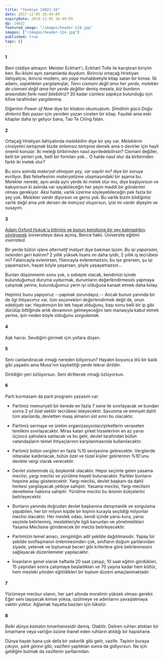 ```yaml
---
title: "Yevmiye 14022-16"
date: 2017-12-05 16:49:09
expiryDate: 2018-12-05 16:49:09
dp: 14022
featured_image: "/images/header-124.jpg"
images: ["/images/header-124.jpg"]
published: true
tags: []
---
```




#### 1

Beni ciddiye almayın: Meister Eckhart'ı, Eckhart Tolle ile karıştıran biriyim
ben. Bu ikisini aynı zamanlarda duydum. Birincisi ortaçağ Hristiyan
ilahiyatçısı, ikincisi modern, *anı yaşa* muhabbetiyle kitap satan bir kimse.
İlk adamı, *sapıklıktan* yargılamışlar, *Tanrı cismani değil ama her yerde,
melekler de cismani değil ama her yerde değiller* demiş mesela, *biz bunların
arasındaki farkı nasıl bilebiliriz?* 30 kadar cümlesi *sapıkça* bulunduğu için
kilise tarafından yargılanmış.

Diğerinin *Power of Now* diye bir kitabını okumuştum. *Şimdinin gücü* *Doğu
dinlerini* Batı pazarı için yeniden yazan cinsten bir kitap. Faydalı ama eski
kitaplar daha iyi geliyor bana, Tao Te Ching falan. 

#### 2

Ortaçağ Hristiyan ilahiyatında *melekbilim* diye bir şey var. *Meleklerin
cinsiyetini tartışmak* bizde *anlamsız tartışma* demek ama o devirler için hayli
önemli konular. İki meleği birbirinden nasıl ayırdedebilirsin? Cismani değiller,
belli bir yerleri yok, belli bir formları yok... O halde nasıl olur da
birbirinden farklı iki melek olur?

Bu soru aslında *materyal olmayan şey, var sayılır mı?* diye bir soruya evriliyor.
Batı felsefesinin *materyalizme* ulaşmasındaki bir aşama bu. Melekler nerede,
aynı anda aynı yerde iki melek olur mu, diye başlıyorsun ve bakıyorsun ki
aslında var sayabileceğin her şeyin maddi bir *gönderimi* olması gerekiyor. Aksi
halde, varlık üzerine söyleyebileceğin pek fazla bir şey yok. *Melekler vardır*
diyorsun ve gerisi yok. Bu varlık bizim bildiğimiz varlık değil ama *yok* dersen
de *inançsız* oluyorsun, iyisi mi *vardır* diyeyim ve susayım.


#### 3

[Adam Oxford Hukuk'u bitirmiş ve bunun kendisine bir şey katmadığını
söyleyerek](https://t.co/6MHiOiRK6Y) üniversiteye dava açmış. Bence haklı.
Üniversite eğitimi *overrated.*

Bir yerde bütün işlere *alternatif maliyet* diye bakman lazım. *Bu işi yaparsam,
nelerden geri kalırım?* 2 yıllık yüksek lisans mı daha iyidir, 2 yıllık iş
tecrübesi mi? Falancayla evlenirsen, filancayla evlenemezsin, bu işe girersen,
şu işi yapamazsın, hayatı böyle yaşarsan, şöyle yaşayamazsın...

Bunları düşünmenin sonu yok, o sebeple olacak, kendimizi içinde bulunduğumuz
duruma uydurmak, durumların değerlendirmesini yapmaya çalışmak yerine,
bulunduğumuz yerin iyi olduğuna kanaat etmek daha kolay. 

Hepimiz bunu yapıyoruz --yapmak zorundayız.-- Ancak bunun yanında bir de ilgi
ihtiyacımız var, *tüm seçenekleri değerlendirmek* değil de, onun *edebiyatı*
var. Hayatımızın bir tek hayat olduğunu, başı sonu belli bir ip gibi dürülüp
bittiğinde artık devamının gelmeyeceğini tam manasıyla kabul etmek yerine, ipin
neden böyle olduğunu *sorgulamak.*

#### 4

Aşk hacısı. Sevdiğini görmek için yollara düşen. 

#### 5

Seni canlandıracak ırmağı nereden biliyorsun? Hayatın boyunca ölü bir balık gibi
yaşadın ama Musa'nın kaybettiği yerde tekrar dirildin.

Dirildiğin yeri özlüyorsun. Seni diriltecek ırmağı özlüyorsun.

#### 6

Parti kurmasam da parti programı yazasım var: 

- Partimiz memuriyeti bir kerede en fazla 7 sene ile sınırlayacak ve bundan
  sonra 2 yıl özel sektör tecrübesi isteyecektir. Savunma ve emniyet dahil tüm
  alanlarda, devletten maaş almanın üst sınırı bu olacaktır. 
  
- Partimiz sermaye ve üretim organizasyonları/şirketlerin veraseten temlikini
  sınırlayacaktır. Miras kalan şirket hisselerinin en az yarısı üçüncü şahıslara
  satılacak ve bu gelir, devlet tarafından bütün vatandaşların temel
  ihtiyaçlarının karşılanmasında kullanılacaktır. 
  
- Partimiz bütün vergileri en fazla %10 seviyesine getirecektir. Vergilerde
  istisnalar kaldırılacak, bütün özel ve tüzel kişiler gelirlerinin %10'unu
  devlete vergi olarak verecektir.
  
- Devlet sisteminde *üç başkanlık* olacaktır. Hepsi seçimle gelen yasama
  meclisi, yargı meclisi ve yürütme heyeti bulunacaktır. Partiler bunların
  hepsine aday gösterecektir. Yargı meclisi, devlet başkanı da dahil herkesi
  yargılayacak yetkiye sahiptir. Yasama meclisi, Yargı meclisini denetleme
  hakkına sahiptir. Yürütme meclisi bu ikisinin bütçelerini belirleyecektir. 
  
- Bunların yanında doğrudan devlet başkanına danışmanlık ve sorgulama yapabilen,
  her bir milyon kişide bir kişinin kurayla seçildiği milyonlar meclisi
  olacaktır. Her meslek odası, kendi içinde yarısı kura, yarısı seçimle
  belirlenmiş, meslekleriyle ilgili kanunları ve yönetmelikleri Yasama Meclisine
  gönderecek bir meclis belirleyecektir. 
  
- Partimizin temel amacı, zenginliğin adil şekilde dağıtılmasıdır. Yapay bir
  şekilde sınıflaşmanın önlenmesinden çok, sınıfların doğum şartlarından ziyade,
  yetenek ve toplumsal beceri gibi kriterlere göre belirlenmesini sağlayacak
  düzenlemeler yapılacaktır.

- İnsanların genel olarak haftada 20 saat çalışıp, 10 saat eğitim gördükleri, 15
  yaşından sonra çalışmaya başladıkları ve 70 yaşına kadar hem kültür, hem
  mesleki yönden eğitildikleri bir toplum düzeni amaçlanmaktadır. 

#### 7

Yürümeye mecbur olanın, her şart altında moralinin yüksek olması gerekir. Eğer
seni taşıyacak kimse yoksa, üzülmeye ve adımlarını yavaşlatmaya vaktin yoktur.
Ağlamak hayatta bazıları için lükstür. 

#### 8

*Belki dünya kainatın tımarhanesidir* demiş. Olabilir. Deliren ruhları attıkları
bir tımarhane veya varlığın özüne ihanet eden ruhların atıldığı bir hapishane. 

Dünya hayatı bana çok defa bir *askerlik* gibi gelir, vazife. Tayinin buraya
çıkıyor, *şark görevi* gibi, vazifeni yaptıktan sonra da gidiyorsun. Ne için
geldiğini bulmak da vazifenin şartlarından.


